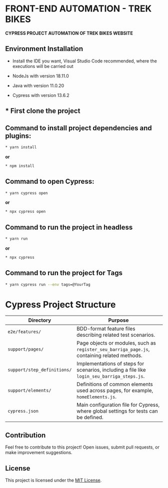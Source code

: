 # FRONT-END AUTOMATION - TREK BIKES

**CYPRESS PROJECT AUTOMATION OF TREK BIKES WEBSITE**

## Environment Installation
* Install the IDE you want, Visual Studio Code recommended, where the executions will be carried out

* NodeJs with version 18.11.0

* Java with version 11.0.20

* Cypress with version 13.6.2

## * First clone the project

## Command to install project dependencies and plugins:
```sh default
* yarn install
```
**or**
```sh default
* npm install
```
## Command to open Cypress:
```sh default
* yarn cypress open
```
**or**
```sh default
* npx cypress open
```
## Command to run the project in headless
```sh default
* yarn run
```
**or**
```sh default
* npx cypress
```
## Command to run the project for Tags
```sh default
* yarn cypress run --env tags=@YourTag
```

# Cypress Project Structure

| Directory                | Purpose                                                                         |
|--------------------------|-----------------------------------------------------------------------------------|
| `e2e/features/`  | BDD-format feature files describing related test scenarios. |
| `support/pages/`  | Page objects or modules, such as `register_seu_barriga_page.js`, containing related methods.|
| `support/step_definitions/` | Implementations of steps for scenarios, including a file like `login_seu_barriga_steps.js`. |
| `support/elements/`      | Definitions of common elements used across pages, for example, `homeElements.js`. |
| `cypress.json`           | Main configuration file for Cypress, where global settings for tests can be defined.|


## Contribution

Feel free to contribute to this project! Open issues, submit pull requests, or make improvement suggestions.

## License

This project is licensed under the [MIT License](LICENSE).
